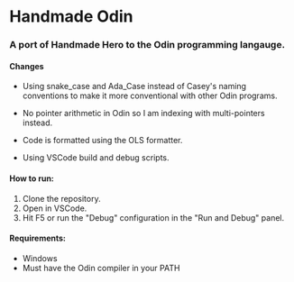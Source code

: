 # Handmade Odin
### A port of Handmade Hero to the Odin programming langauge.

#### Changes
- Using snake_case and Ada_Case instead of Casey's naming conventions to make it more conventional with other Odin programs.

- No pointer arithmetic in Odin so I am indexing with multi-pointers instead.

- Code is formatted using the OLS formatter.

- Using VSCode build and debug scripts.

#### How to run:
1. Clone the repository.
2. Open in VSCode.
3. Hit F5 or run the "Debug" configuration in the "Run and Debug" panel.

#### Requirements:
- Windows
- Must have the Odin compiler in your PATH